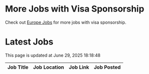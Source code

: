 # More Jobs with Visa Sponsorship

Check out [Europe Jobs](https://github.com/sureshparimi/europejobs#latest-jobs) for more jobs with visa sponsorship.

# Latest Jobs

This page is updated at June 29, 2025 18:18:48

| Job Title | Job Location | Job Link | Job Posted |
| --- | --- | --- | --- |
